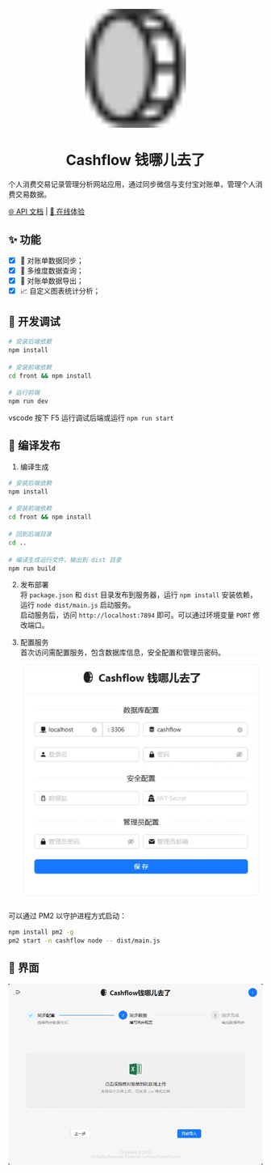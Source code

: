 <p align="center">
  <a href="https://s.hancel.org">
    <img width="200" src="./front/src/assets/icons/logo.svg">
  </a>
</p>

<h1 align="center">Cashflow 钱哪儿去了</h1>

个人消费交易记录管理分析网站应用，通过同步微信与支付宝对账单，管理个人消费交易数据。

[🌐 API 文档](https://cashflow.apifox.cn/) | [🤩 在线体验](https://s.hancel.org)

## ✨ 功能

- [x] 🔁 对账单数据同步；
- [x] 🔎 多维度数据查询；
- [x] 📄 对账单数据导出；
- [x] 📈 自定义图表统计分析；

## 🐞 开发调试

``` bash
# 安装后端依赖
npm install

# 安装前端依赖
cd front && npm install

# 运行前端
npm run dev

```

vscode 按下 F5 运行调试后端或运行 `npm run start`


## 🔨 编译发布

1. 编译生成  
``` bash
# 安装后端依赖
npm install

# 安装前端依赖
cd front && npm install

# 回到后端目录
cd ..

# 编译生成运行文件，输出到 dist 目录
npm run build

```

2. 发布部署  
  将 `package.json` 和  `dist` 目录发布到服务器，运行 `npm install` 安装依赖，运行 `node dist/main.js` 启动服务。  
  启动服务后，访问 `http://localhost:7894` 即可。可以通过环境变量 `PORT` 修改端口。

3. 配置服务  
  首次访问需配置服务，包含数据库信息，安全配置和管理员密码。  
  ![](./assets/config.webp)

可以通过 PM2 以守护进程方式启动：
  
``` bash
npm install pm2 -g
pm2 start -n cashflow node -- dist/main.js
```

## 👀 界面

![](./assets/preview.webp)
